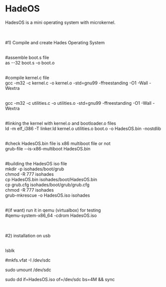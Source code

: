 # HadeOS
HadesOS is a mini operating system with microkernel. <br> <br> <br>

#1) Compile and create Hades Operating System <br> <br>

#assemble boot.s file <br>
as --32 boot.s -o boot.o <br> <br>

#compile kernel.c file <br>
gcc -m32 -c kernel.c -o kernel.o -std=gnu99 -ffreestanding -O1 -Wall -Wextra <br> <br>

gcc -m32 -c utilities.c -o utilities.o -std=gnu99 -ffreestanding -O1 -Wall -Wextra <br> <br>

#linking the kernel with kernel.o and bootloader.o files <br>
ld -m elf_i386 -T linker.ld kernel.o utilities.o boot.o -o HadesOS.bin -nostdlib <br> <br>
 
#check HadesOS.bin file is x86 multiboot file or not <br> 
grub-file --is-x86-multiboot HadesOS.bin <br> <br>

#building the HadesOS iso file <br>
mkdir -p isohades/boot/grub <br>
chmod -R 777 isohades <br>
cp HadesOS.bin isohades/boot/HadesOS.bin <br>
cp grub.cfg isohades/boot/grub/grub.cfg <br>
chmod -R 777 isohades <br>
grub-mkrescue -o HadesOS.iso isohades <br> <br>

#(if want) run it in qemu (virtualbox) for testing <br>
#qemu-system-x86_64 -cdrom HadesOS.iso <br> <br> <br>



#2) installation on usb <br> <br>

lsblk <br>

#mkfs.vfat -I /dev/sdc <br>

sudo umount /dev/sdc <br>

sudo dd if=HadesOS.iso of=/dev/sdc bs=4M && sync <br>
